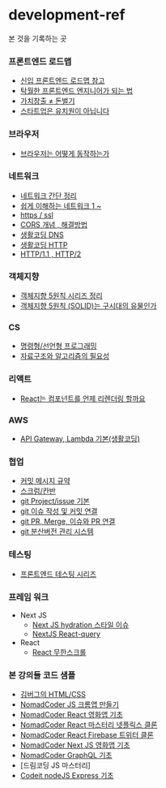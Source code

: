 # development-ref

본 것을 기록하는 곳

### 프론트엔드 로드맵

- [신입 프론트엔드 로드맵 참고](https://jbee.io/essay/for_junior_frontend_developer/)
- [탁월한 프론트엔드 엔지니어가 되는 법](https://hyunseob.github.io/2016/02/21/how-to-become-a-great-frontend-engineer/)
- [가치창출 ≠ 돈벌기](https://medium.com/@kurtlee/%EA%B0%80%EC%B9%98%EC%B0%BD%EC%B6%9C-%EB%8F%88%EB%B2%8C%EA%B8%B0-%EC%8A%A4%ED%8B%B0%EB%B8%8C%EC%9E%A1%EC%8A%A4-%EB%B8%94%EB%9D%BD%EC%B2%B4%EC%9D%B8-%EA%B7%B8%EB%A6%AC%EA%B3%A0-%EB%AF%B8%EB%9E%98-8e1c230fe784)
- [스타트업은 유치원이 아닙니다](https://medium.com/@kurtlee/%EC%8A%A4%ED%83%80%ED%8A%B8%EC%97%85%EC%9D%80-%EC%9C%A0%EC%B9%98%EC%9B%90%EC%9D%B4-%EC%95%84%EB%8B%99%EB%8B%88%EB%8B%A4-7fad4b48e87f)

### 브라우저

- [브라우저는 어떻게 동작하는가](https://d2.naver.com/helloworld/59361)

### 네트워크

- [네트워크 간단 정리](https://coding-dong-dang.tistory.com/25?category=985709)
- [쉽게 이해하는 네트워크 1 ~](https://better-together.tistory.com/39?category=887984)
- [https / ssl](https://wayhome25.github.io/cs/2018/03/11/ssl-https/)
- [CORS 개념 , 해결방법](https://inpa.tistory.com/entry/WEB-%F0%9F%93%9A-CORS-%F0%9F%92%AF-%EC%A0%95%EB%A6%AC-%ED%95%B4%EA%B2%B0-%EB%B0%A9%EB%B2%95-%F0%9F%91%8F)
- [생활코딩 DNS](https://opentutorials.org/course/3276)
- [생활코딩 HTTP](https://opentutorials.org/course/3385)
- [HTTP/1.1 , HTTP/2](https://youtu.be/xcrjamphIp4)

### 객체지향

- [객체지향 5원칙 시리즈 정리](https://blog.itcode.dev/posts/2021/08/13/single-responsibility-principle)
- [객체지향 5원칙 (SOLID)는 구시대의 유물인가](https://mangsby.com/blog/programming/%EA%B0%9D%EC%B2%B4%EC%A7%80%ED%96%A5-5%EC%9B%90%EC%B9%99-solid%EC%9D%80-%EA%B5%AC%EC%8B%9C%EB%8C%80%EC%9D%98-%EC%9C%A0%EB%AC%BC%EC%9D%B8%EA%B0%80/)

### CS

- [명령형/선언형 프로그래밍](https://iborymagic.tistory.com/73)
- [자료구조와 알고리즘의 필요성](https://prgms.tistory.com/134)

### 리액트

- [React는 컴포넌트를 언제 리렌더링 할까요](https://velog.io/@surim014/react-rerender)

### AWS

- [API Gateway, Lambda 기본(생활코딩)](https://www.youtube.com/watch?v=tHwatH9GgnM)

### 협업

- [커밋 메시지 규약](https://velog.io/@outstandingboy/Git-%EC%BB%A4%EB%B0%8B-%EB%A9%94%EC%8B%9C%EC%A7%80-%EA%B7%9C%EC%95%BD-%EC%A0%95%EB%A6%AC-the-AngularJS-commit-conventions)
- [스크럼/칸반](https://pitzcarraldo.medium.com/%EB%B2%88%EC%97%AD-%EC%9E%98-%EA%B0%80%EC%9A%94-%EC%8A%A4%ED%81%AC%EB%9F%BC-%EB%B0%98%EA%B0%80%EC%9B%8C%EC%9A%94-%EC%B9%B8%EB%B0%98-e27d1db15699)
- [git Project/issue 기본](https://devlog-wjdrbs96.tistory.com/227)
- [git 이슈 작성 및 커밋 연결](https://velog.io/@junh0328/%ED%98%91%EC%97%85%EC%9D%84-%EC%9C%84%ED%95%9C-%EA%B9%83%ED%97%88%EB%B8%8C-%EC%9D%B4%EC%8A%88-%EC%9E%91%EC%84%B1%ED%95%98%EA%B8%B0)
- [git PR, Merge, 이슈와 PR 연결](https://m.blog.naver.com/demonic3540/221813167477)
- [git 분산버전 관리 시스템](https://mylko72.gitbooks.io/git/content/branch/branch_type.html)

### 테스팅

- [프론트엔드 테스팅 시리즈](https://jbee.io/react/testing-1-react-testing/)

### 프레임 워크
- Next JS
  - [Next JS hydration 스타일 이슈](https://fourwingsy.medium.com/next-js-hydration-%EC%8A%A4%ED%83%80%EC%9D%BC-%EC%9D%B4%EC%8A%88-%ED%94%BC%ED%95%B4%EA%B0%80%EA%B8%B0-988ce0d939e7)
  - [NextJS React-query](https://gingerkang.tistory.com/123)
- React
  - [React 무한스크롤](https://velog.io/@euneun/%EC%A1%B8%EC%97%85%ED%94%84%EB%A1%9C%EC%A0%9D%ED%8A%B8-k162xd7y)

### 본 강의들 코드 샘플

- [김버그의 HTML/CSS](https://github.com/rohjs/bugless-101)
- [NomadCoder JS 크롬앱 만들기](https://github.com/nomadcoders/javascript-for-beginners)
- [NomadCoder React 영화앱 기초](https://github.com/nomadcoders/react-for-beginners)
- [NomadCoder React 마스터리 넷플릭스 클론](https://github.com/nomadcoders/react-masterclass)
- [NomadCoder React Firebase 트위터 클론](https://github.com/nomadcoders/nwitter)
- [NomadCoder Next JS 영화앱 기초](https://github.com/nomadcoders/nextjs-fundamentals)
- [NomadCoder GraphQL 기초](https://github.com/nomadcoders/movieql-client)
- [드림코딩 JS 마스터리]
- [Codeit nodeJS Express 기초](https://github.com/syp95/Express-Practice)
